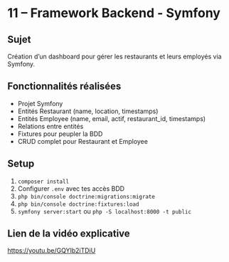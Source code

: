 # 11 – Framework Backend - Symfony

## Sujet
Création d’un dashboard pour gérer les restaurants et leurs employés via Symfony.

## Fonctionnalités réalisées
- Projet Symfony
- Entités Restaurant (name, location, timestamps)
- Entités Employee (name, email, actif, restaurant_id, timestamps)
- Relations entre entités
- Fixtures pour peupler la BDD
- CRUD complet pour Restaurant et Employee

## Setup
1. `composer install`
2. Configurer `.env` avec tes accès BDD
3. `php bin/console doctrine:migrations:migrate`
4. `php bin/console doctrine:fixtures:load`
5. `symfony server:start` ou `php -S localhost:8000 -t public`

## Lien de la vidéo explicative
https://youtu.be/GQYIb2iTDiU
